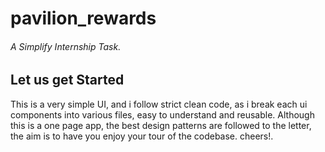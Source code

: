 # pavilion_rewards

###### A Simplify Internship Task.

## Let us get Started

This is a very simple UI, and i follow strict clean code, as i break each ui components into various files, easy to understand and reusable.
Although this is a one page app, the best design patterns are followed to the letter, the aim is to have you enjoy your tour of the codebase.
cheers!.